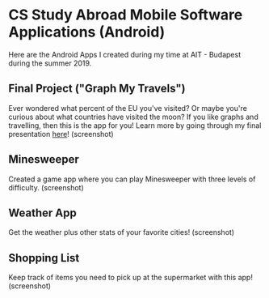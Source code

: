 # CS Study Abroad Mobile Software Applications (Android)

Here are the Android Apps I created during my time at AIT - Budapest during the summer 2019.

## Final Project ("Graph My Travels")
Ever wondered what percent of the EU you've visited? Or maybe you're curious about what countries have visited the moon? If you like graphs and travelling, then this is the app for you!
Learn more by going through my final presentation [here](https://docs.google.com/presentation/d/1HMFX6_oniUfgFYdRG8X1p1M6tl4ABr0K2a8ccdnV0cQ/edit?usp=sharing)!
(screenshot)

## Minesweeper
Created a game app where you can play Minesweeper with three levels of difficulty.
(screenshot)

## Weather App
Get the weather plus other stats of your favorite cities!
(screenshot)

## Shopping List
Keep track of items you need to pick up at the supermarket with this app!
(screenshot)
